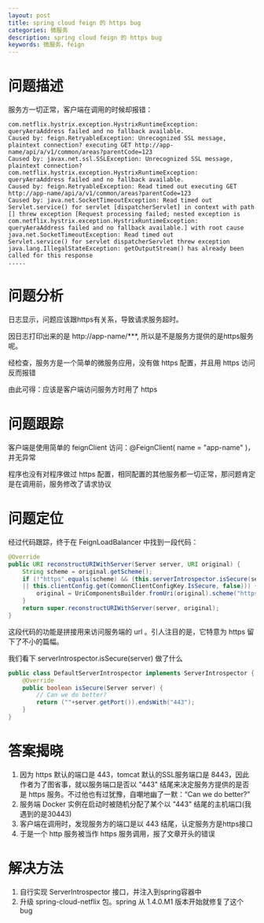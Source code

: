 ```yaml
---
layout: post
title: spring cloud feign 的 https bug
categories: 微服务
description: spring cloud feign 的 https bug
keywords: 微服务，feign
---
```

# 问题描述
服务方一切正常，客户端在调用的时候却报错：

```
com.netflix.hystrix.exception.HystrixRuntimeException: queryAeraAddress failed and no fallback available.
Caused by: feign.RetryableException: Unrecognized SSL message, plaintext connection? executing GET http://app-name/api/a/v1/common/areas?parentCode=123
Caused by: javax.net.ssl.SSLException: Unrecognized SSL message, plaintext connection?
com.netflix.hystrix.exception.HystrixRuntimeException: queryAeraAddress failed and no fallback available.
Caused by: feign.RetryableException: Read timed out executing GET http://app-name/api/a/v1/common/areas?parentCode=123
Caused by: java.net.SocketTimeoutException: Read timed out
Servlet.service() for servlet [dispatcherServlet] in context with path [] threw exception [Request processing failed; nested exception is com.netflix.hystrix.exception.HystrixRuntimeException: queryAeraAddress failed and no fallback available.] with root cause
java.net.SocketTimeoutException: Read timed out
Servlet.service() for servlet dispatcherServlet threw exception
java.lang.IllegalStateException: getOutputStream() has already been called for this response
.....
````
# 问题分析
日志显示，问题应该跟https有关系，导致请求服务超时。

因日志打印出来的是 http://app-name/***, 所以是不是服务方提供的是https服务呢。

经检查，服务方是一个简单的微服务应用，没有做 https 配置，并且用 https 访问反而报错

由此可得：应该是客户端访问服务方时用了 https

# 问题跟踪
客户端是使用简单的 feignClient 访问：@FeignClient(
    name = "app-name"
)，并无异常

程序也没有对程序做过 https 配置，相同配置的其他服务都一切正常，那问题肯定是在调用前，服务修改了请求协议

# 问题定位
经过代码跟踪，终于在 FeignLoadBalancer 中找到一段代码：

```java
@Override
public URI reconstructURIWithServer(Server server, URI original) {
	String scheme = original.getScheme();
	if (!"https".equals(scheme) && (this.serverIntrospector.isSecure(server) 
	|| this.clientConfig.get(CommonClientConfigKey.IsSecure, false))) {
	    original = UriComponentsBuilder.fromUri(original).scheme("https").build().toUri();
	}
	return super.reconstructURIWithServer(server, original);
}
```
这段代码的功能是拼接用来访问服务端的 url 。引人注目的是，它特意为 https 留下了不小的篇幅。

我们看下 serverIntrospector.isSecure(server) 做了什么

```java
public class DefaultServerIntrospector implements ServerIntrospector {
	@Override
	public boolean isSecure(Server server) {
		// Can we do better?
		return (""+server.getPort()).endsWith("443");
	}
}
```
# 答案揭晓
1. 因为 https 默认的端口是 443，tomcat 默认的SSL服务端口是 8443，因此作者为了图省事，就以服务端口是否以 "443" 结尾来决定服务方提供的是否是 https 服务。不过他也有过犹豫，自嘲地幽了一默：“Can we do better?”
2. 服务端 Docker 实例在启动时被随机分配了某个以 "443" 结尾的主机端口(我遇到的是30443)
3. 客户端在调用时，发现服务方的端口是以 443 结尾，认定服务方是https接口
4. 于是一个 http 服务被当作 https 服务调用，报了文章开头的错误

# 解决方法
1. 自行实现 ServerIntrospector 接口，并注入到spring容器中
2. 升级 spring-cloud-netflix 包。spring 从 1.4.0.M1 版本开始就修复了这个 bug
